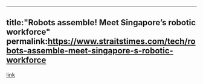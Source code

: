 
---
title:"Robots assemble! Meet Singapore’s robotic workforce"
permalink:https://www.straitstimes.com/tech/robots-assemble-meet-singapore-s-robotic-workforce
---
[link](https://www.straitstimes.com/tech/robots-assemble-meet-singapore-s-robotic-workforce)


